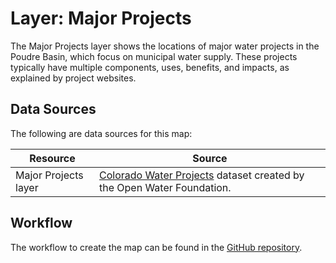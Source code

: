 # Layer: Major Projects

The Major Projects layer shows the locations of major water projects in the Poudre Basin,
which focus on municipal water supply.
These projects typically have multiple components, uses, benefits, and impacts, as explained by project websites.

## Data Sources

The following are data sources for this map:

| **Resource** | **Source** |
| -- | -- |
| Major Projects layer | [Colorado Water Projects](https://data.openwaterfoundation.org/state/co/owf/water-projects/) dataset created by the Open Water Foundation. |

## Workflow

The workflow to create the map can be found in the [GitHub repository](https://github.com/OpenWaterFoundation/owf-infomapper-poudre/tree/master/workflow/FuturePlanning/Municipal-MajorProjects).
